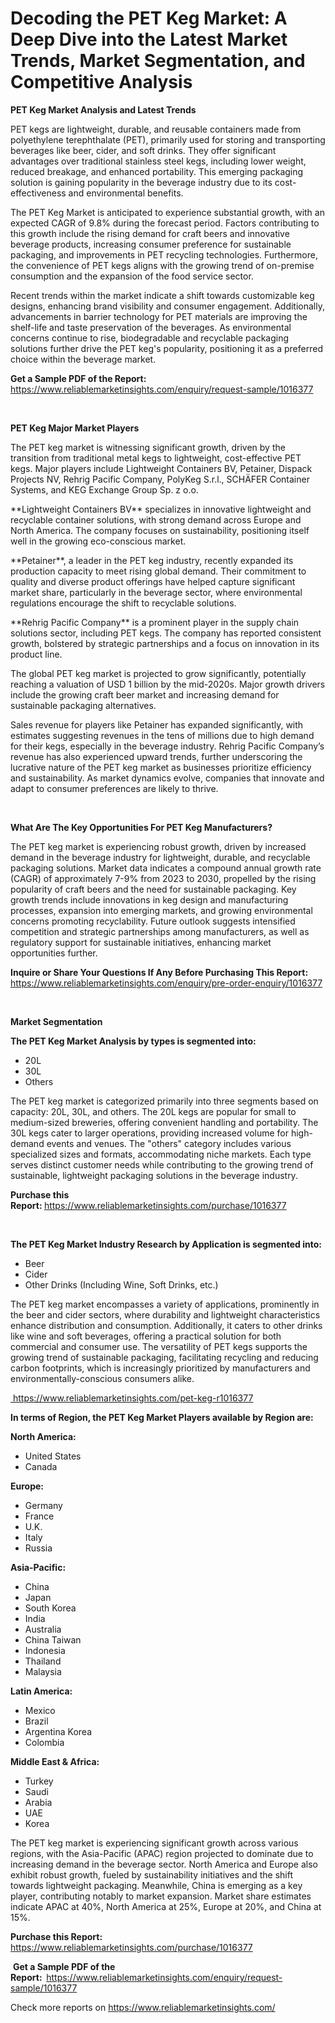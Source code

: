 <p><h1>Decoding the PET Keg Market: A Deep Dive into the Latest Market Trends, Market Segmentation, and Competitive Analysis</h1></p><p><strong>PET Keg Market Analysis and Latest Trends</strong></p>
<p><p>PET kegs are lightweight, durable, and reusable containers made from polyethylene terephthalate (PET), primarily used for storing and transporting beverages like beer, cider, and soft drinks. They offer significant advantages over traditional stainless steel kegs, including lower weight, reduced breakage, and enhanced portability. This emerging packaging solution is gaining popularity in the beverage industry due to its cost-effectiveness and environmental benefits.</p><p>The PET Keg Market is anticipated to experience substantial growth, with an expected CAGR of 9.8% during the forecast period. Factors contributing to this growth include the rising demand for craft beers and innovative beverage products, increasing consumer preference for sustainable packaging, and improvements in PET recycling technologies. Furthermore, the convenience of PET kegs aligns with the growing trend of on-premise consumption and the expansion of the food service sector.</p><p>Recent trends within the market indicate a shift towards customizable keg designs, enhancing brand visibility and consumer engagement. Additionally, advancements in barrier technology for PET materials are improving the shelf-life and taste preservation of the beverages. As environmental concerns continue to rise, biodegradable and recyclable packaging solutions further drive the PET keg's popularity, positioning it as a preferred choice within the beverage market.</p></p>
<p><strong>Get a Sample PDF of the Report:&nbsp;</strong> <a href="https://www.reliablemarketinsights.com/enquiry/request-sample/1016377?utm_campaign=1937&utm_medium=2&utm_source=Github&utm_content=ia&utm_term=07022025&utm_id=pet-keg">https://www.reliablemarketinsights.com/enquiry/request-sample/1016377</a></p>
<p>&nbsp;</p>
<p><strong>PET Keg Major Market Players</strong></p>
<p><p>The PET keg market is witnessing significant growth, driven by the transition from traditional metal kegs to lightweight, cost-effective PET kegs. Major players include Lightweight Containers BV, Petainer, Dispack Projects NV, Rehrig Pacific Company, PolyKeg S.r.l., SCHÄFER Container Systems, and KEG Exchange Group Sp. z o.o.</p><p>**Lightweight Containers BV** specializes in innovative lightweight and recyclable container solutions, with strong demand across Europe and North America. The company focuses on sustainability, positioning itself well in the growing eco-conscious market. </p><p>**Petainer**, a leader in the PET keg industry, recently expanded its production capacity to meet rising global demand. Their commitment to quality and diverse product offerings have helped capture significant market share, particularly in the beverage sector, where environmental regulations encourage the shift to recyclable solutions.</p><p>**Rehrig Pacific Company** is a prominent player in the supply chain solutions sector, including PET kegs. The company has reported consistent growth, bolstered by strategic partnerships and a focus on innovation in its product line. </p><p>The global PET keg market is projected to grow significantly, potentially reaching a valuation of USD 1 billion by the mid-2020s. Major growth drivers include the growing craft beer market and increasing demand for sustainable packaging alternatives.</p><p>Sales revenue for players like Petainer has expanded significantly, with estimates suggesting revenues in the tens of millions due to high demand for their kegs, especially in the beverage industry. Rehrig Pacific Company’s revenue has also experienced upward trends, further underscoring the lucrative nature of the PET keg market as businesses prioritize efficiency and sustainability. As market dynamics evolve, companies that innovate and adapt to consumer preferences are likely to thrive.</p></p>
<p>&nbsp;</p>
<p><strong>What Are The Key Opportunities For PET Keg Manufacturers?</strong></p>
<p><p>The PET keg market is experiencing robust growth, driven by increased demand in the beverage industry for lightweight, durable, and recyclable packaging solutions. Market data indicates a compound annual growth rate (CAGR) of approximately 7-9% from 2023 to 2030, propelled by the rising popularity of craft beers and the need for sustainable packaging. Key growth trends include innovations in keg design and manufacturing processes, expansion into emerging markets, and growing environmental concerns promoting recyclability. Future outlook suggests intensified competition and strategic partnerships among manufacturers, as well as regulatory support for sustainable initiatives, enhancing market opportunities further.</p></p>
<p><strong>Inquire or Share Your Questions If Any Before Purchasing This Report:</strong> <a href="https://www.reliablemarketinsights.com/enquiry/pre-order-enquiry/1016377?utm_campaign=1937&utm_medium=2&utm_source=Github&utm_content=ia&utm_term=07022025&utm_id=pet-keg">https://www.reliablemarketinsights.com/enquiry/pre-order-enquiry/1016377</a></p>
<p>&nbsp;</p>
<p><strong>Market Segmentation</strong></p>
<p><strong>The PET Keg Market Analysis by types is segmented into:</strong></p>
<p><ul><li>20L</li><li>30L</li><li>Others</li></ul></p>
<p><p>The PET keg market is categorized primarily into three segments based on capacity: 20L, 30L, and others. The 20L kegs are popular for small to medium-sized breweries, offering convenient handling and portability. The 30L kegs cater to larger operations, providing increased volume for high-demand events and venues. The "others" category includes various specialized sizes and formats, accommodating niche markets. Each type serves distinct customer needs while contributing to the growing trend of sustainable, lightweight packaging solutions in the beverage industry.</p></p>
<p><strong>Purchase this Report:&nbsp;</strong><a href="https://www.reliablemarketinsights.com/purchase/1016377?utm_campaign=1937&utm_medium=2&utm_source=Github&utm_content=ia&utm_term=07022025&utm_id=pet-keg">https://www.reliablemarketinsights.com/purchase/1016377</a></p>
<p>&nbsp;</p>
<p><strong>The PET Keg Market Industry Research by Application is segmented into:</strong></p>
<p><ul><li>Beer</li><li>Cider</li><li>Other Drinks (Including Wine, Soft Drinks, etc.)</li></ul></p>
<p><p>The PET keg market encompasses a variety of applications, prominently in the beer and cider sectors, where durability and lightweight characteristics enhance distribution and consumption. Additionally, it caters to other drinks like wine and soft beverages, offering a practical solution for both commercial and consumer use. The versatility of PET kegs supports the growing trend of sustainable packaging, facilitating recycling and reducing carbon footprints, which is increasingly prioritized by manufacturers and environmentally-conscious consumers alike.</p></p>
<p><a href="https://www.reliablemarketinsights.com/pet-keg-r1016377?utm_campaign=1937&utm_medium=2&utm_source=Github&utm_content=ia&utm_term=07022025&utm_id=pet-keg">&nbsp;https://www.reliablemarketinsights.com/pet-keg-r1016377</a></p>
<p><strong>In terms of Region, the PET Keg Market Players available by Region are:</strong></p>
<p>
    <p> <strong> North America: </strong>
        <ul>
            <li>United States</li>
            <li>Canada</li>
        </ul>
        </p> 
    <p> <strong> Europe: </strong>
        <ul>
            <li>Germany</li>
            <li>France</li>
            <li>U.K.</li>
            <li>Italy</li>
            <li>Russia</li>
        </ul>
        </p> 
    <p> <strong> Asia-Pacific: </strong>
        <ul>
            <li>China</li>
            <li>Japan</li>
            <li>South Korea</li>
            <li>India</li>
            <li>Australia</li>
            <li>China Taiwan</li>
            <li>Indonesia</li>
            <li>Thailand</li>
            <li>Malaysia</li>
        </ul>
        </p> 
    <p> <strong> Latin America: </strong>
        <ul>
            <li>Mexico</li>
            <li>Brazil</li>
            <li>Argentina Korea</li>
            <li>Colombia</li>
        </ul>
        </p> 
    <p> <strong> Middle East & Africa: </strong>
        <ul>
            <li>Turkey</li>
            <li>Saudi</li>
            <li>Arabia</li>
            <li>UAE</li>
            <li>Korea</li>
        </ul>
    </p>
    </p>
<p><p>The PET keg market is experiencing significant growth across various regions, with the Asia-Pacific (APAC) region projected to dominate due to increasing demand in the beverage sector. North America and Europe also exhibit robust growth, fueled by sustainability initiatives and the shift towards lightweight packaging. Meanwhile, China is emerging as a key player, contributing notably to market expansion. Market share estimates indicate APAC at 40%, North America at 25%, Europe at 20%, and China at 15%.</p></p>
<p><strong>Purchase this Report: </strong><a href="https://www.reliablemarketinsights.com/purchase/1016377?utm_campaign=1937&utm_medium=2&utm_source=Github&utm_content=ia&utm_term=07022025&utm_id=pet-keg">https://www.reliablemarketinsights.com/purchase/1016377</a></p>
<p>&nbsp;<strong>Get a Sample PDF of the Report:&nbsp;&nbsp;</strong><a href="https://www.reliablemarketinsights.com/enquiry/request-sample/1016377?utm_campaign=1937&utm_medium=2&utm_source=Github&utm_content=ia&utm_term=07022025&utm_id=pet-keg">https://www.reliablemarketinsights.com/enquiry/request-sample/1016377</a></p>
<p><strong></strong></p>
<p>Check more reports on <a href="https://www.reliablemarketinsights.com/?utm_campaign=1937&utm_medium=2&utm_source=Github&utm_content=ia&utm_term=07022025&utm_id=pet-keg">https://www.reliablemarketinsights.com/</a></p>